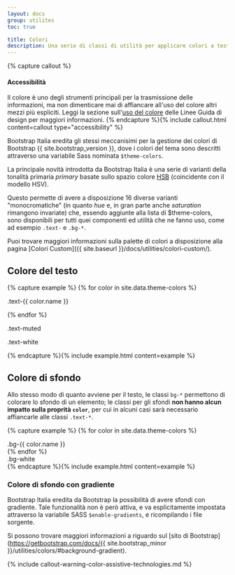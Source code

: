 ```yaml
---
layout: docs
group: utilites
toc: true

title: Colori
description: Una serie di classi di utilità per applicare colori a testi e sfondi.
---
```


{% capture callout %}

#### Accessibilità

Il colore è uno degli strumenti principali per la trasmissione delle informazioni, ma non dimenticare mai di affiancare all'uso del colore altri mezzi più espliciti. Leggi la sezione sull'[uso del colore](https://docs.italia.it/italia/designers-italia/design-linee-guida-docs/it/stabile/doc/service-design/accessibilita.html#uso-del-colore) delle Linee Guida di design per maggiori informazioni.
{% endcapture %}{% include callout.html content=callout type="accessibility" %}

Bootstrap Italia eredita gli stessi meccanisimi per la gestione dei colori di Bootstrap {{ site.bootstrap_version }}, dove i colori del tema sono descritti attraverso una variabile Sass nominata `$theme-colors`.

La principale novità introdotta da Bootstrap Italia è una serie di varianti della tonalità primaria _primary_ basate sullo spazio colore [HSB](https://it.wikipedia.org/wiki/Hue_Saturation_Brightness) (coincidente con il modello HSV).

Questo permette di avere a disposizione 16 diverse varianti "monocromatiche" (in quanto _hue_ e, in gran parte anche _saturation_ rimangono invariate) che, essendo aggiunte alla lista di $theme-colors, sono disponibili per tutti quei componenti ed utilità che ne fanno uso, come ad esempio `.text-` e `.bg-*`.

Puoi trovare maggiori informazioni sulla palette di colori a disposizione alla pagina [Colori Custom]({{ site.baseurl }}/docs/utilities/colori-custom/).

## Colore del testo

{% capture example %}
{% for color in site.data.theme-colors %}

<p class="p-3 mb-2 text-{{ color.name }}{% if color.name == "light" %} bg-dark{% endif %}">.text-{{ color.name }}</p>{% endfor %}

<p class="p-3 mb-2 text-muted">.text-muted</p>

<p class="p-3 mb-2 text-white bg-dark">.text-white</p>
{% endcapture %}{% include example.html content=example %}

## Colore di sfondo

Allo stesso modo di quanto avviene per il testo, le classi `bg-*` permettono di colorare lo sfondo di un elemento; le classi per gli sfondi **non hanno alcun impatto sulla proprità `color`**, per cui in alcuni casi sarà necessario affiancarle alle classi `.text-*`.

{% capture example %}
{% for color in site.data.theme-colors %}

<div class="p-3 mb-2 bg-{{ color.name }} text-white">.bg-{{ color.name }}</div>{% endfor %}

<div class="p-3 mb-2 bg-white text-dark">.bg-white</div>
{% endcapture %}{% include example.html content=example %}

### Colore di sfondo con gradiente

Bootstrap Italia eredita da Bootstrap la possibilità di avere sfondi con gradiente. Tale funzionalità non è però attiva, e va esplicitamente impostata attraverso la variabile SASS `$enable-gradients`, e ricompilando i file sorgente.

Si possono trovare maggiori informazioni a riguardo sul [sito di Bootstrap](https://getbootstrap.com/docs/{{ site.bootstrap_minor }}/utilities/colors/#background-gradient).

{% include callout-warning-color-assistive-technologies.md %}
